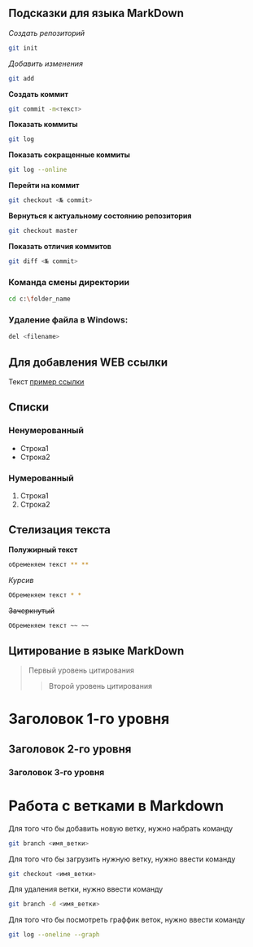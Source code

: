 ## Подсказки для языка MarkDown
*Создать репозиторий*
```sh
git init
```
*Добавить изменения*
```sh
git add
```
**Создать коммит**
```sh
git commit -m<текст>
```
**Показать коммиты**
```sh
git log
```
**Показать сокращенные коммиты**
```sh
git log --online
```
**Перейти на коммит**
```sh
git checkout <№ commit>
```
**Вернуться к актуальному состоянию репозитория**
```sh
git checkout master
```
**Показать отличия коммитов**
```sh
git diff <№ commit>
```
### Команда смены директории
```sh
cd c:\folder_name
```
### Удаление файла в Windows:
```sh
del <filename>
```
## Для добавления WEB ссылки
Текст [пример ссылки](http.example.com "Всплывающая подсказка")
## Списки
### Ненумерованный
* Строка1
* Строка2

### Нумерованный
1. Строка1
2. Строка2

## Стелизация текста

**Полужирный текст**
```sh
обременяем текст ** **
```

*Курсив*
```sh
Обременяем текст * *
 ```

 ~~Зачеркнутый~~
```sh
Обременяем текст ~~ ~~
```

## Цитирование в языке MarkDown
>Первый уровень цитирования
>>Второй уровень цитирования

# Заголовок 1-го уровня
## Заголовок 2-го уровня
### Заголовок 3-го уровня

 # Работа с ветками в Markdown
 Для того что бы добавить новую ветку, нужно набрать команду 
 ```sh
 git branch <имя_ветки>
 ```

Для того что бы загрузить нужную ветку, нужно ввести команду
```sh
git checkout <имя_ветки>
```

Для удаления ветки, нужно ввести команду 
```sh
git branch -d <имя_ветки>
```
Для того что бы посмотреть граффик веток, нужно ввести команду
```sh
git log --oneline --graph
```